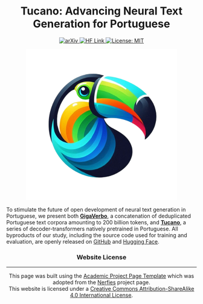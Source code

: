 <div align="center">

# Tucano: Advancing Neural Text Generation for Portuguese

<a href="https://arxiv.org/abs/xxxx.xxxxx" target="_blank">
    <img src="https://img.shields.io/badge/arXiv-xxxx.xxxxx-009C3B.svg" alt="arXiv">
</a>
<a href="https://huggingface.co/TucanoBR" target="_blank">
    <img src="https://img.shields.io/badge/HF%20Models-Tucano-FFDF00.svg" alt="HF Link">
</a>
<a href="https://github.com/Nkluge-correa/Tucano/blob/main/LICENSE" target="_blank">
    <img src="https://img.shields.io/badge/License-Apache-002776.svg" alt="License: MIT">
</a>

</div>
</div>
<p align="center">
        <img src="../img/logo.png" alt="An illustration of a Tucano bird showing vibrant colors like yellow, orange, blue, green, and black." height="400">
</p>

To stimulate the future of open development of neural text generation in Portuguese, we present both **[GigaVerbo](https://huggingface.co/datasets/TucanoBR/GigaVerbo)**, a concatenation of deduplicated Portuguese text corpora amounting to 200 billion tokens, and **[Tucano](https://huggingface.co/TucanoBR)**, a series of decoder-transformers natively pretrained in Portuguese. All byproducts of our study, including the source code used for training and evaluation, are openly released on [GitHub](https://github.com/Nkluge-correa/Tucano) and [Hugging Face](https://huggingface.co/TucanoBR).

<h3 style="text-align: center;">Website License</h3>
<hr>
<p style="text-align: center;">
            This page was built using the <a href="https://github.com/eliahuhorwitz/Academic-project-page-template" target="_blank">Academic Project Page Template</a> which was adopted from the <a href="https://nerfies.github.io" target="_blank">Nerfies</a> project page.
            <br>
            This website is licensed under a <a rel="license"  href="http://creativecommons.org/licenses/by-sa/4.0/" target="_blank">Creative
            Commons Attribution-ShareAlike 4.0 International License</a>.
          </p>
